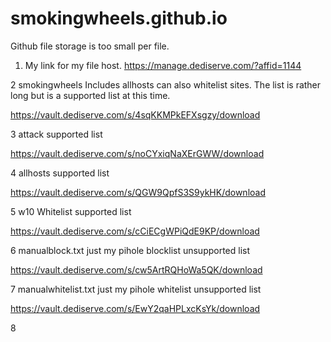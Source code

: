 # smokingwheels.github.io

Github file storage is too small per file.

1. My link for my file host.
https://manage.dediserve.com/?affid=1144

2 smokingwheels
Includes allhosts can also whitelist sites.
The list is rather long but is a supported list at this time.

https://vault.dediserve.com/s/4sqKKMPkEFXsgzy/download

3 attack supported list

https://vault.dediserve.com/s/noCYxiqNaXErGWW/download

4 allhosts supported list

https://vault.dediserve.com/s/QGW9QpfS3S9ykHK/download

5 w10 Whitelist supported list

https://vault.dediserve.com/s/cCiECgWPiQdE9KP/download

6 manualblock.txt just my pihole blocklist unsupported list

https://vault.dediserve.com/s/cw5ArtRQHoWa5QK/download

7 manualwhitelist.txt just my pihole whitelist unsupported list

https://vault.dediserve.com/s/EwY2qaHPLxcKsYk/download

8 

